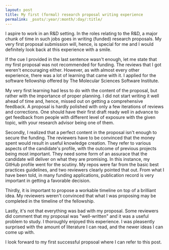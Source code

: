 ```yaml
---
layout: post
title: My first (formal) research proposal writing experience
permalink: _psots/:year/:month/:day/:title/
---
```


I aspire to work in an R&D setting. In the roles relating to the R&D, a major chunk of time in such jobs goes in writing (funded) research proposals. My very first proposal submission will, hence, is special for me and I would definitely look back at this experience with a smile. 

If the cue I provided in the last sentence wasn't enough, let me state that my first proposal was not recommended for funding. The reviews that I got weren't encouraging either. However, as with almost every other experience, there was a lot of learning that came with it. I applied for the software fellowship offered by The Molecular Sciences Software Institute.

My very first learning had less to do with the content of the proposal, but rather with the importance of proper planning. I did not start writing it well ahead of time and, hence, missed out on getting a comprehensive feedback. A proposal is hardly polished with only a few iterations of reviews and corrections. One should have their first draft ready well in advance to get feedback from people with different level of exposure with the given topic, with your research advisor being one of them.

Secondly, I realized that a perfect content in the proposal isn't enough to secure the funding. The reviewers have to be convinced that the money spent would result in useful knowledge creation. They refer to various aspects of the candidate's profile, with the outcome of previous projects being most important. They need some form of an assurace that the candidate will deliver on what they are promising. In this instance, my GitHub profile went for the scutiny. My repos were far from the basic best practices guidelines, and two reviewers clearly pointed that out. From what I have been told, in many funding applications, publication record is very important in getting a favorable decision.

Thirdly, it is important to propose a workable timeline on top of a brilliant idea. My reviewers weren't convinced that what I was proposing may be completed in the timeline of the fellowship.

Lastly, it's not that everything was bad with my proposal. Some reviewers did comment that my proposal was "well-written" and it was a useful problem to study. I thoroughly enjoyed this experience. I was pleasently surprised with the amount of literature I can read, and the newer ideas I can come up with. 

I look forward to my first successful propsoal where I can refer to this post.
